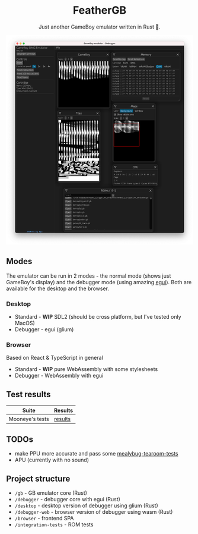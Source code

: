 <center>
<h1>FeatherGB</h1>
Just another GameBoy emulator written in Rust 🦀.

![Debugger](./browser/assets/images/screen.png)

</center>

## Modes

The emulator can be run in 2 modes - the normal mode (shows just GameBoy's display) and the debugger mode (using amazing [egui](https://github.com/emilk/egui)). Both are available for the desktop and the browser.

### Desktop

- Standard - **WIP** SDL2 (should be cross platform, but I've tested only MacOS)
- Debugger - egui (glium)

### Browser

Based on React & TypeScript in general

- Standard - **WIP** pure WebAssembly with some stylesheets
- Debugger - WebAssembly with egui

## Test results

| Suite           | Results                                       |
| --------------- | --------------------------------------------- |
| Mooneye's tests | [results](./docs/results/results-mooneyes.md) |

## TODOs

- make PPU more accurate and pass some [mealybug-tearoom-tests](https://github.com/mattcurrie/mealybug-tearoom-tests)
- APU (currently with no sound)

## Project structure

- `/gb` - GB emulator core (Rust)
- `/debugger` - debugger core with egui (Rust)
- `/desktop` - desktop version of debugger using glium (Rust)
- `/debugger-web` - browser version of debugger using wasm (Rust)
- `/browser` - frontend SPA
- `/integration-tests` - ROM tests
